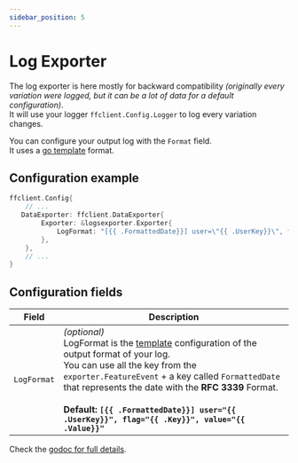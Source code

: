 ```yaml
---
sidebar_position: 5
---
```


# Log Exporter
The log exporter is here mostly for backward compatibility *(originally every variation were logged, but it can be a lot of data for a default configuration)*.  
It will use your logger `ffclient.Config.Logger` to log every variation changes.

You can configure your output log with the `Format` field.  
It uses a [go template](https://golang.org/pkg/text/template/) format.

## Configuration example
```go showLineNumbers
ffclient.Config{
    // ...
   DataExporter: ffclient.DataExporter{
        Exporter: &logsexporter.Exporter{
            LogFormat: "[{{ .FormattedDate}}] user=\"{{ .UserKey}}\", flag=\"{{ .Key}}\", value=\"{{ .Value}}\"",
        },
    },
    // ...
}
```

## Configuration fields
| Field       | Description                                                                                                                                                                                                                                                                                                                                                                                 |
|-------------|---------------------------------------------------------------------------------------------------------------------------------------------------------------------------------------------------------------------------------------------------------------------------------------------------------------------------------------------------------------------------------------------|
| `LogFormat` | *(optional)*<br/>LogFormat is the [template](https://golang.org/pkg/text/template/) configuration of the output format of your log.<br/>You can use all the key from the `exporter.FeatureEvent` + a key called `FormattedDate` that represents the date with the **RFC 3339** Format.<br/><br/>**Default: `[{{ .FormattedDate}}] user="{{ .UserKey}}", flag="{{ .Key}}", value="{{ .Value}}"`** |

Check the [godoc for full details](https://pkg.go.dev/github.com/thomaspoignant/go-feature-flag/exporter/logsexporter).
